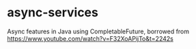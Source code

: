 # async-services

Async features in Java using CompletableFuture, borrowed from https://www.youtube.com/watch?v=F32XoAPijTo&t=2242s
